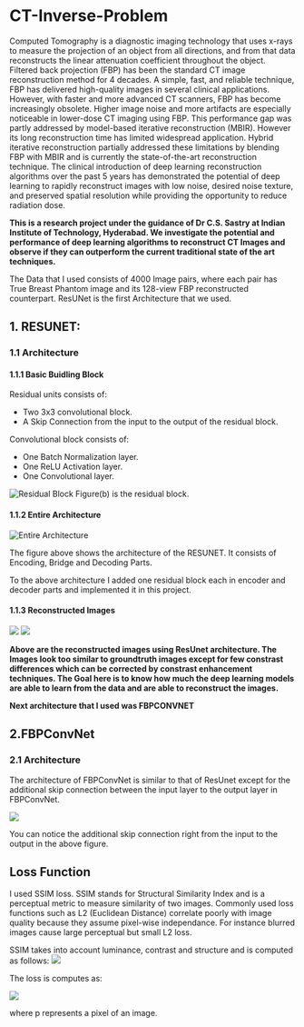 # CT-Inverse-Problem
Computed Tomography is a diagnostic imaging technology that uses x-rays to measure the projection of an object from all directions, and from that data reconstructs the linear attenuation coefficient throughout the object. Filtered back projection (FBP) has been the standard CT image reconstruction method for 4 decades. A simple, fast, and reliable technique, FBP has delivered high-quality images in several clinical applications. However, with faster and more advanced CT scanners, FBP has become increasingly obsolete. Higher image noise and more artifacts are especially noticeable in lower-dose CT imaging using FBP. This performance gap was partly addressed by model-based iterative reconstruction (MBIR). However its long reconstruction time has limited widespread application. Hybrid iterative reconstruction partially addressed these limitations by blending FBP with MBIR and is currently the state-of-the-art reconstruction technique. The clinical introduction of deep learning reconstruction  algorithms over the past 5 years has demonstrated the potential of deep learning to rapidly reconstruct images with low noise, desired noise texture, and preserved spatial resolution while providing the opportunity to reduce radiation dose.   

**This is a research project under the guidance of Dr C.S. Sastry at Indian Institute of Technology, Hyderabad. We investigate the potential and performance of deep learning algorithms to reconstruct CT Images and observe if they can outperform the current traditional state of the art techniques.**

The Data that I used consists of 4000 Image pairs, where each pair has True Breast Phantom image and its 128-view FBP reconstructed counterpart. ResUNet is the first Architecture that we used.

## **1. RESUNET:**

### 1.1 Architecture
#### 1.1.1 Basic Buidling Block

 Residual units consists of:
 * Two 3x3 convolutional block.
 * A Skip Connection from the input to the output of the residual block.

 Convolutional block consists of:
 * One Batch Normalization layer.
 * One ReLU Activation layer.
 * One Convolutional layer.
   
 ![Residual Block](Convolutional_block_RESUNET.png)
 Figure(b) is the residual block.

#### 1.1.2 Entire Architecture

![Entire Architecture](ResUNET_original_architecture.png)

The figure above shows the  architecture of the RESUNET. It consists of Encoding, Bridge and Decoding Parts. 

To the above architecture I added one residual block each in encoder and decoder parts and implemented it in this project. 

#### 1.1.3  Reconstructed Images

![](ResUnet_Img1.png)
![](ResUnet_img2.png)

**Above are the reconstructed images using ResUnet architecture. The Images look too similar to groundtruth images except for few constrast differences which can be corrected by constrast enhancement techniques. The Goal here is to know how much the deep learning models are able to learn from the data and are able to reconstruct the images.**

**Next architecture that I used was FBPCONVNET**

## 2.FBPConvNet

### 2.1 Architecture

The architecture of FBPConvNet is similar to that of ResUnet except for the additional skip connection between the input layer to the output layer in FBPConvNet.

![](FBP_convnet_Archtimg.gif)

You can notice the additional skip connection right from the input to the output in the above figure.

## Loss Function

I used SSIM loss. SSIM stands for Structural Similarity Index and is a perceptual metric to measure similarity of two images. Commonly used loss functions such as L2 (Euclidean Distance) correlate poorly with image quality because they assume pixel-wise independance. For instance blurred images cause large perceptual but small L2 loss.

SSIM takes into account luminance, contrast and structure and is computed as follows:
![](ssimLoss_img.png)

The loss is computes as:

![](ssimLoss_img2.png)

where p represents a pixel of an image.
